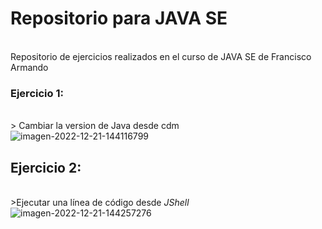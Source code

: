 <h1>Repositorio para JAVA SE</h1> <br>
Repositorio de ejercicios realizados en el curso de JAVA SE de Francisco Armando

<p><h3>Ejercicio 1:</h2> <br>
  > Cambiar la version de Java desde cdm <br>
  <img src="https://i.ibb.co/ZBwrfjf/imagen-2022-12-21-144116799.png" alt="imagen-2022-12-21-144116799" border="0">
</p>

<p>
  <h2>Ejercicio 2:</h2><br>
  >Ejecutar una línea de código desde <i>JShell</i>
  <img src="https://i.ibb.co/zQWZTm4/imagen-2022-12-21-144257276.png" alt="imagen-2022-12-21-144257276" border="0">
</p>
